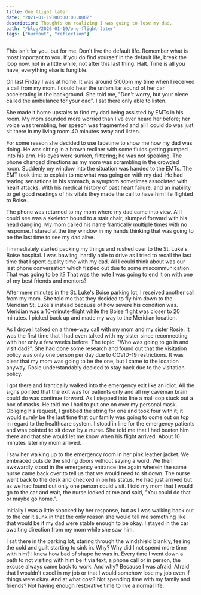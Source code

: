 ```yaml
---
title: One flight later
date: "2021-01-19T00:00:00.000Z"
description: Thoughts on realizing I was going to lose my dad.
path: "/blog/2020-01-19/one-flight-later"
tags: ["burnout", "reflection"]
---
```


This isn't for you, but for me. Don't live the default life. Remember what is most important to you. If you
do find yourself in the default life, break the loop now, not in a little while, not after this last thing. Halt. Time
is all you have, everything else is fungible.

On last Friday I was at home. It was around 5:00pm my time when I received a call from my mom. I could hear the unfamiliar
sound of her car accelerating in the background. She told me, "Don't worry, but your niece called the ambulance for your dad".
I sat there only able to listen.

She made it home upstairs to find my dad being assisted by EMTs in his room. My mom sounded more worried than I've ever
heard her before; her voice was trembling, her speech was fragmented and all I could do was just sit there in my living
room 40 minutes away and listen.

For some reason she decided to use facetime to show me how my dad was doing. He was sitting in a brown recliner with
some fluids getting pumped into his arm. His eyes were sunken, flittering; he was not 
speaking. The phone changed directions as my mom was scrambling in the crowded room. Suddenly my window into the 
situation was handed to the EMTs. The EMT took time to explain to me what was going on with my dad.
He had tearing sensations in his stomach, a symptom sometimes associated with heart attacks. With his medical history of
past heart failure, and an inability to get good readings of his vitals they made the call to have him life flighted to 
Boise.

The phone was returned to my mom where my dad came into view. All I could see was a skeleton bound to a stair chair, 
slumped forward with his head dangling. My mom called his name frantically multiple times with no response. I stared 
at the tiny window in my hands thinking that was going to be the last time to see my dad alive.

I immediately started packing my things and rushed over to the St. Luke's Boise hospital. I was bawling, hardly able to
drive as I tried to recall the last time that I spent quality time with my dad. All I could think about was our last
phone conversation which fizzled out due to some miscommunication. That was going to be it? That was the note I was
going to end it on with one of my best friends and mentors?

After mere minutes in the St. Luke's Boise parking lot, I received another call from my mom. She told me that they
decided to fly him down to the Meridian St. Luke's instead because of how severe his condition was. Meridian was a 
10-minute-flight while the Boise flight was closer to 20 minutes. I picked back up and made my way to the Meridian location.

As I drove I talked on a three-way call with my mom and my sister Rosie. It was the first time that I had even talked
with my sister since reconnecting with her only a few weeks before. The topic: "Who was going to go in and visit dad?".
She had done some research and found out that the visitation policy was only one person per day due to COVID-19 restrictions.
It was clear that my mom was going to be the one, but I came to the location anyway. Rosie understandably decided to 
stay back due to the visitation policy.

I got there and frantically walked into the emergency exit like an idiot. All the signs pointed that the exit was 
for patients only and all my caveman brain could do was continue forward. As I stepped into line a mall cop stuck 
out a box of masks. He told me I had to put one on over my personal mask. Obliging his request, I grabbed the string 
for one and took four with it; it would surely be the last time that our family was going to come out on top
in regard to the healthcare system. I stood in line for the emergency patients and was pointed to sit down by a nurse. She 
told me that I had beaten him there and that she would let me know when his flight arrived. About 10 minutes later 
my mom arrived.

I saw her walking up to the emergency room in her pink leather jacket. We embraced outside the sliding doors without 
saying a word. We then awkwardly stood in the emergency entrance line again wherein the same nurse came back over to 
tell us that we would need to sit down. The nurse went back to the desk and checked in on his status. He had just 
arrived but as we had found out only one person could visit. I told my mom that I would go to the car and wait, the 
nurse looked at me and said, "You could do that or maybe go home.". 

Initially I was a little shocked by her response, but as I was walking back out to the car it sunk in that the only 
reason she would tell me something like that would be if my dad were stable enough to be okay. I stayed in the car
awaiting direction from my mom while she saw him.

I sat there in the parking lot, staring through the windshield blankly, feeling the cold and guilt starting to sink in. Why? 
Why did I not spend more time with him? I knew how bad of shape he was in. Every time I
went down a path to not visiting with him be it via text, a phone call or in person, the excuse always came back to work.
And why? Because I was afraid. Afraid that I wouldn't excel in my job or that I would somehow lose my job even if things
were okay. And at what cost? Not spending time with my family and friends? Not having enough restorative time to live
a normal life.

<!--
All the last week I had been off of work. Recently I had a breaking point where I just couldn't. I just couldn't do _it_
. I couldn't stare at the computer screen and put another problem into my head. The thought of work was revolting.
-->




